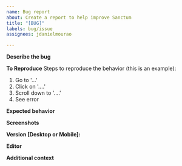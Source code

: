 ```yaml
---
name: Bug report
about: Create a report to help improve Sanctum
title: "[BUG]"
labels: bug/issue
assignees: jdanielmourao

---
```


**Describe the bug**
<!-- A clear and concise description of what the bug is.-->

**To Reproduce**
Steps to reproduce the behavior (this is an example):
1. Go to '...'
2. Click on '....'
3. Scroll down to '....'
4. See error

**Expected behavior**
<!-- A clear and concise description of what you expected to happen.-->

**Screenshots**
<!--If applicable, add screenshots to help explain your problem.-->

**Version [Desktop or Mobile]:**

**Editor**
<!-- Are you using Legacy Editor or the new CM6 Editor?-->

**Additional context**
<!--Add any other context about the problem here.-->
